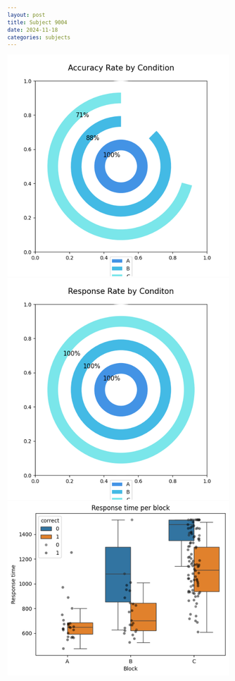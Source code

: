 ```yaml
---
layout: post
title: Subject 9004
date: 2024-11-18
categories: subjects
---
```


![](data/9004/run-21/9004_accuracy_rate.png)
![](data/9004/run-21/9004_response_rate.png)
![](data/9004/run-21/9004_rt.png)
